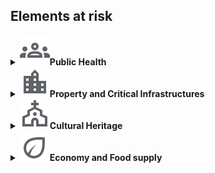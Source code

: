 <h2>Elements at risk</h2>
<details>
	<summary><img src="./icons/human.svg"><space><b>Public Health</b></summary>
	Advanced technologies combining machine learning, satellite data, and remote sensing can generate actionable tools for urban resilience to monitor, predict, and mitigate health risks. 
	<details style="margin-left: 20px;">
		<summary>Quantifying and evaluating the heat-stress hazard variability</summary>
		The aim of this project is the assessment and evaluation of the urban heat island (UHI) effect.
		To address this, a daily mean temperature map has been developed for Tuscany at a fine spatial scale of 100 × 100 m, using machine learning algorithms that integrate remote sensing (satellite) temperature data with urbanization and monitoring station data. 
		A harmonized geocode database has been created by combining Earth Observation (EO) satellite data, ground-monitoring stations, and other spatiotemporal predictors for Tuscany from 2003 to 2022.
		<details  style="margin-left: 40px;">
			<summary>Academic impact</summary> 
			Two-stage approach utilizing machine learning algorithms (gradient-boosted trees). In the first stage, missing moderate-resolution land surface temperature data from MODIS were imputed using spatiotemporal predictors (e.g., solar geometry and topography). In the second stage, spatiotemporal variations in observed ground-based Tmax and Tmin air temperature data were modeled at a 100 × 100 m resolution across Tuscany, incorporating stage-1 MODIS data and a range of variables, including topography, solar geometry, land cover, population, meteorological parameters derived from ERA5-land, and the Normalized Difference Vegetation Index (NDVI).
		</details>
		<details  style="margin-left: 40px;">
			<summary>Social impact</summary> 
			Populations living in cities are particularly vulnerable to non-optimal temperatures, urban areas often experience significantly warmer ambient temperatures compared to surrounding rural regions. As a result of this project, daily maps of Tmax and Tmin for Tuscany for the year 2022 have been produced.
		</details>
		Tuscany use case: <a href="https://unibari.sharepoint.com/:p:/r/sites/CN-HPCspoke5/_layouts/15/Doc2.aspx?action=edit&sourcedoc=%7B4e5e65ba-eeb6-41fd-9e3e-6c578ed76d66%7D&wdOrigin=TEAMS-MAGLEV.teamsSdk_ns.rwc&wdExp=TEAMS-TREATMENT&wdhostclicktime=1738252259565&web=1"  target="_blank">PPT</a><br>
		<span style="color:blue"> Francesco Sera UNIFI </span>
	</details>
	<details  style="margin-left: 20px;">
		<summary>Estimating air pollution concentration in urban areas</summary>
		This project aims at providing cities with the tools to predict and mitigate the health impacts of air pollution, ultimately enhancing overall urban resilience. This research explores the use of satellite data to create a digital twin of cities, offering real-time air quality monitoring and linking pollution levels to specific health outcomes. The intermediate product is an estimator of air pollution concentration using machine learning, XAI, and remote sensing and fine-grained weather reanalysis data. <br>
		<details  style="margin-left: 40px;">
			<summary>Academic Impact</summary> 
			Advances in decadal climate predictability and the performance of regional climate models.
		</details>
		<details  style="margin-left: 40px;">
			<summary>Economic Impact</summary> 
			Healthcare cost saving and identification of hotspots of neurodegenerative and oncologic diseases. Increased life expectancy and quality of life. Avoided cost from prevented environmental degradation.
		</details>
		<details  style="margin-left: 40px;">
			<summary>Social Impact</summary> 
			Addressing UN SDG 3.9 (By 2030, substantially reduce the number of deaths and illnesses from hazardous chemicals and air, water, and soil pollution and contamination) and 11.6 (Reduce the adverse per capita environmental impact of cities, including by paying special attention to air quality).
   		</details>			
		Use case: Italy @1km & @300m <a href="https://unibari.sharepoint.com/:p:/r/sites/CN-HPCspoke5/_layouts/15/Doc2.aspx?action=edit&sourcedoc=%7Bdb552b9e-4d53-4080-827c-86b44c9c4516%7D&wdOrigin=TEAMS-MAGLEV.teamsSdk_ns.rwc&wdExp=TEAMS-TREATMENT&wdhostclicktime=1738252176454&web=1"  target="_blank">PPT</a><br>
		<span style="color:blue"> Roberto Bellotti UNIBA </span><br>
	<small><span style="color:green">model, database &#8226; monitoring, socio-economic-environmental impact</span></small><br>
	</details>
</details>

<details>
	<summary><img src="./icons/building.svg"><space><b>Property and Critical Infrastructures</b></summary>
	<details style="margin-left: 20px;">
		<summary><b>Buildings</b></summary>
		<details style="margin-left: 20px;">
			<summary>Assessing building damage</summary>
			Building damage assessment involves evaluating the potential or actual damage to structures due to various hazards. The combination of hazard and vulnerability models allows for risk assessment, which estimates the expected damage to buildings due to earthquakes.<br>
			<span style="color:blue">Alberto Tofani ENEA </span>
		</details>	
		<details style="margin-left: 20px;">
			<summary>Extracting key features of buildings from satellite data</summary>
			Through deep learning techniques, satellite data can leveraged to extract key features of buildings, including their size, shape, function, and spatial distribution. This enables high-precision assessments of urban structures, supporting a range of applications from urban planning and development to disaster response and energy management. By automating the feature extraction process, the integration of deep learning reduces the time and cost associated with manual mapping, making it possible to analyze large, complex datasets in near real-time.<br>
			<a href="https://unibari.sharepoint.com/:p:/r/sites/CN-HPCspoke5/_layouts/15/Doc2.aspx?action=edit&sourcedoc=%7B1e60f668-b1c4-4ada-b67e-867e8cb78b6f%7D&wdOrigin=TEAMS-MAGLEV.teamsSdk_ns.rwc&wdExp=TEAMS-TREATMENT&wdhostclicktime=1738252388487&web=1" target="_blank">PPT</a><br>
			<span style="color:blue"> Roberto Bellotti UNIBA </span><br>
			<small><span style="color:green"> model, database </span></small>
		</details>
	</details>
	<details style="margin-left: 20px;">
		<summary><b>Coastal shores</b></summary>
		<details style="margin-left: 20px;">
			<summary>Monitoring subsidence or uplifting of coastal shores</summary>
				This project proposes a workflow that effectively outlines the presence of both subsidence and uplifting. These phenomena deserve continuous monitoring, both for environmental and infrastructural purposes. Using persistent interferometry collected from satellites and clustering algorithms we highlight the presence of homogeneous patterns using an  hypothesis testing procedure to evaluate and establish the presence of significant local spatial correlations (the LISA method). The designed workflow ensures the retrieval of homogeneous clusters and a reliable anomaly detection. <br>
				Sibari (CS) and Metaponto (MT) use case: <a href="https://unibari.sharepoint.com/:p:/r/sites/CN-HPCspoke5/_layouts/15/Doc2.aspx?action=edit&sourcedoc=%7B30293f2f-7066-498b-af21-efa262703e53%7D&wdOrigin=TEAMS-MAGLEV.teamsSdk_ns.rwc&wdExp=TEAMS-TREATMENT&wdhostclicktime=1738252108441&web=1" target="_blank">PPT</a><br>
				<span style="color:blue"> Roberto Bellotti UNIBA </span><br>
				<small><span style="color:green"> model  &#8226; landslides &#8226; hazard </span></small>
			</details>
			<details style="margin-left: 20px;">
				<summary>Coastal Evolution Impact</summary>
				case study: <a href="https://unibari.sharepoint.com/:p:/s/CN-HPCspoke5/EYzqpgBewMxNsGASWcfSMYgBBxDX4KnJBBKG8xjbDn0AGQ?e=Genm4U" target="_blank">PPT</a><br>
				<span style="color:blue">Alberto Tofani ENEA </span><br>
				<small><span style="color:green"> model  &#8226 climate change &#8226; vulnerability, socio-economic-environmental impact </span></small>
		</details>
	</details>
	<details style="margin-left: 20px;">
		<summary><b>Roads, bridges and transportation systems</b></summary>
		Transportation systems are essential for industrial production, and economic stability, with bridges and viaducts playing a crucial role in transportation networks. However, aging bridges present a significant challenge for urban resilience, requiring continuous monitoring and proper maintenance to ensure their durability, efficiency, and safety. Effective bridge classification and structural health monitoring are therefore vital for timely interventions, risk mitigation, and long-term preservation.
		<details style="margin-left: 40px;">
			<summary>Classifying bridges</summary>
			BridgesClassification - <a href="https://unibari.sharepoint.com/:p:/s/CN-HPCspoke5/EWaW7G0nvVhCtQzYR8W0I6cBdV1p60eY8C-FJ3EWJt-QXQ?e=H2E5g9" target="_blank">PPT</a><br>
			<span style="color:blue">Alberto Tofani ENEA </span>
		</details>
		<details style="margin-left: 40px;">
			<summary>Monitoring bridges</summary> 
			StrSalus - Bridge monitoring using sensor data to predict and prevent potential structural failures in key infrastructure. 
			<span style="color:blue">Alberto Tofani ENEA</span> <a href="https://unibari.sharepoint.com/:p:/s/CN-HPCspoke5/EWaW7G0nvVhCtQzYR8W0I6cBdV1p60eY8C-FJ3EWJt-QXQ?e=H2E5g9" target="_blank">PPT</a>
		</details>
		<details style="margin-left: 40px;">
			<summary>Model of traffic congestion</summary>
			This project develops numerical models that simulate traffic congestion and evacuation scenarios on road networks. It uses advanced algorithms (like Chebyshev polynomials) to predict and manage traffic flow during emergencies, improving evacuation efficiency in urban areas. <a href="https://unibari.sharepoint.com/:p:/r/sites/CN-HPCspoke5/_layouts/15/Doc2.aspx?action=edit&sourcedoc=%7B0cdd2a6f-743b-4c20-9df4-6c977a84a3a3%7D&wdOrigin=TEAMS-MAGLEV.teamsSdk_ns.rwc&wdExp=TEAMS-TREATMENT&wdhostclicktime=1738251635393&web=1" target="_blank">PPT</a><br>
			<span style="color:blue">Sabrina Francesca Pellegrino POLIBA<span><br>
			<small><span style="color:green"> model &#8226; monitoring, environmental impact</span></small>
		</details>
		<details style="margin-left: 40px;">
			<summary>Resilience of road networks</summary>
		    The overarching objective of this analysis is to deepen our understanding of the road network's resilience amidst various challenges and to devise pragmatic strategies for fortifying its strength and durability. Through meticulous examination and analysis, this study endeavors to contribute to the enhancement of Italy's critical infrastructures, ensuring their capacity to withstand and recover from adversities effectively. It focuses on the national road network in relation to environmental hazards, accounting for the mobility flux between Italian cities. The project includes constructing a high-resolution road network, associating municipalities with the nearest road nodes, and transforming the network into a weighted graph based on ISTAT mobility matrix values. <br>Apulia use case: <a href="https://unibari.sharepoint.com/:p:/r/sites/CN-HPCspoke5/_layouts/15/Doc2.aspx?action=edit&sourcedoc=%7B61c153a7-7d8f-4d39-834e-7e696e498849%7D&wdOrigin=TEAMS-MAGLEV.teamsSdk_ns.rwc&wdExp=TEAMS-TREATMENT&wdhostclicktime=1738251557098&web=1" target="_blank">PPT</a><br>
            <span style="color:blue">Roberto Bellotti UNIBA</span>
		</details>
	</details>
	<details style="margin-left: 20px;">
		<summary><b>Utilities </b></summary>
		Power and water distribution networks ensure the continuous supply of electricity and clean water to households, industries, and critical services. 
		Strengthening their resilience requires enhancing their capacity to withstand disruptions, recover quickly, and minimize service interruptions and economic losses. 
		This can be achieved through real-time monitoring, rapid response strategies, and the integration of distribution network data, mathematical models, and data-driven analytics.
		<details style="margin-left: 40px;"> 
			<summary>Water supply systems</summary>
			QuakeSimFlow - Assessing how water supply systems respond to earthquakes and other natural disasters, ensuring continuous supply in times of crisis. <br><a href="https://unibari.sharepoint.com/:p:/s/CN-HPCspoke5/EdZDr_qgmG9Nl4OMl8m1B4kBXO0-4Aqk21b7Gb9ODtbmNw?e=bhK6qN"" target="_blank">PPT</a> <br> <span style="color:blue">Alberto Tofani ENEA</span> 
		</details>
		<details style="margin-left: 40px;"> 
			<summary>Power distribution networks</summary>
 			recsim - Simulating the repair sequence for large-scale electrical grids, helping Distribution System Operators (DSOs) restore service after failures. This tool optimizes the repair process using mathematical models for parallel scheduling.
      		<a href="https://unibari.sharepoint.com/:p:/r/sites/CN-HPCspoke5/_layouts/15/Doc2.aspx?action=edit&sourcedoc=%7B90ccb117-4f8d-44d2-8c40-8767d0be7441%7D&wdOrigin=TEAMS-MAGLEV.teamsSdk_ns.rwc&wdExp=TEAMS-TREATMENT&wdhostclicktime=1738251725510&web=1" target="_blank">PPT</a> <br> 
			<span style="color:blue">Alberto Tofani ENEA</span>
		</details>
		<details style="margin-left: 40px;"> 
			<summary>Resilience of the Italian National Transmission Grid</summary>
			The project focuses on the resilience of the Italian National Transmission Grid (NTG) managed by TERNA under climate change scenarios. It aims to analyze geotechnical hazards, such as landslides and volumetric collapses, and meteo-climatic extremes, including cyclones and intense rainfall events, that could affect the NTG over the next two to three decades. 
			<details style="margin-left: 60px;">
				<summary>Academic Impact</summary>
				Advances in decadal climate predictability and the performance of regional climate models.
			</details>
			<details style="margin-left: 60px;">
				<summary>Economic Impact</summary> 
				Optimized climate adaptation investments for critical infrastructure. 
			</details>
			<details style="margin-left: 60px;">
				<summary>Social Impact</summary> 
				Secured energy supply for vulnerable communities facing extreme climatic events. 
			</details>
				<span style="color:blue">Alberto Tofani ENEA, Roberto Bellotti UNIBA </span>
			</details>
		</details>
	</details>
</details>

<details>
	<summary><img src="./icons/church.svg"><space><b>Cultural Heritage</b></summary>
	The preservation of historical heritage is essential to protecting cultural and architectural legacy. Advanced techniques like sensor data mining and machine learning can be used to monitor and maintain the structural integrity of historical buildings and infrastructure. By analyzing historical monitoring data, these technologies can predict the structural behavior of a critical historical building, ensuring its long-term stability. <br>
	<details style="margin-left: 20px;">
		<summary>Brunelleschi's Dome</summary>
		Long-term project aimed at monitoring the stability of the monument and predicting its future response to distressing phenomena.
		This study investigates the impact of temperature, humidity and earthquakes on the evolution of the Brunelleschi's Dome cracks and explores the interrelations among neighboring cracks. It also examines the dynamic response of cracks to exogenous thermal shocks. 
  		<details style="margin-left: 40px;">
  			<summary> Academic impact</summary>
			First effort to apply time series models (ARIMA, VAR, Impulse Response and Transfer Functions) to static SHM 
  		</details>
		<details style="margin-left: 40px;">
			<summary> Economic impact</summary>
			Preventing financial losses associated with structural failures
		</details>
		<details style="margin-left: 40px;">
			<summary> Social impact</summary>
			Scalable monitoring approach to safeguard cultural heritage using rigorous statistical methods.
  		</details>
  		<a href="https://unibari.sharepoint.com/:p:/r/sites/CN-HPCspoke5/_layouts/15/Doc2.aspx?action=edit&sourcedoc=%7B16295ca5-5a64-4920-a908-c7a71646f5c5%7D&wdOrigin=TEAMS-MAGLEV.teamsSdk_ns.rwc&wdExp=TEAMS-TREATMENT&wdhostclicktime=1738251341507&web=1" target="_blank">PPT</a><br>
		<span style="color:blue">Fiammetta Menchetti UNIFI </span></li> 
	</details>
</details>

<details>
	<summary><img src="./icons/crop.svg"><space><b>Economy and Food supply</b></summary>
	<details style="margin-left: 20px;">
		<summary><b>Damage of the agricultural industry</b></summary>
		The sustainable management of land use plays a significant role in urban planning, influencing how land is allocated for residential, commercial, industrial, and recreational purposes. 
		<details style="margin-left: 40px;">
			<summary>Land use land cover change detection</b></summary>
			Researchers are exploring the use of AI to develop automated pipelines for land-use classification, with applications ranging from precision agriculture (e.g., monitoring crop health, such as olives and grapes) to addressing environmental issues like desertification and urbanization. AI-powered tools are being developed to monitor land-use patterns and predict their environmental impacts, helping to guide sustainable development practices.  <br>
			BAT province use case: <a href="https://unibari.sharepoint.com/:p:/r/sites/CN-HPCspoke5/_layouts/15/Doc2.aspx?action=edit&sourcedoc=%7Be3ac1610-975f-4886-b7b0-ed9c77dffe51%7D&wdOrigin=TEAMS-MAGLEV.teamsSdk_ns.rwc&wdExp=TEAMS-TREATMENT&wdhostclicktime=1738251246285&web=1 target="_blank">PPT</a> <br>
			<span style="color:blue">Roberto Bellotti UNIBA </span><br>
			<small><span style="color:green"> model, database  &#8226; exposure</span></small>
		</details>
		<details style="margin-left: 40px;">
			<summary>Crops vs Climatic Variations</b></summary>
			The sensitivity of the agricultural production system to short- and long-term climate variations significantly affects the availability and prices of food resources, raising relevant issues of sustainability and food security. 
			To evaluate the vulnerability of crop yield to short-term climate fluctuations and to determine whether it changes over time, UNIVAQ conducted a statistical analysis focusing on main crops in the Abruzzo region (central Italy), as case studies, such as wheat, olive and grape.<br>
			Abruzzo case study: <a href="https://unibari.sharepoint.com/:p:/s/CN-HPCspoke5/EYO-LxxZYR1NiXiSfOINx3UBmsbHz7CqXQOcKwz-jhslvQ?e=tOAKIF" target="_blank">PPT</a><br>
			Po plain case study<br>
			<span style="color:blue"> Marco Tallini UNIVAQ </span><br>
			<small><span style="color:green"> GIS, multi-parameter database, model, tool  &#8226; climatic variations, extreme events &#8226; agrometeorology, climatic analysis </span></small>
		</details>
	</details>
</details>

<!-- <details>
	<summary><b>Environment</b><img src="./icons/crop.svg"></summary> <b>Damage to ecosystems (forests, wetlands, oceans)</b><br>
 	<b>Pollution and contamination of water, air, soil</b><br>
	<b>Habitat destruction for wildlife</b>
</details>
-->



   
  

